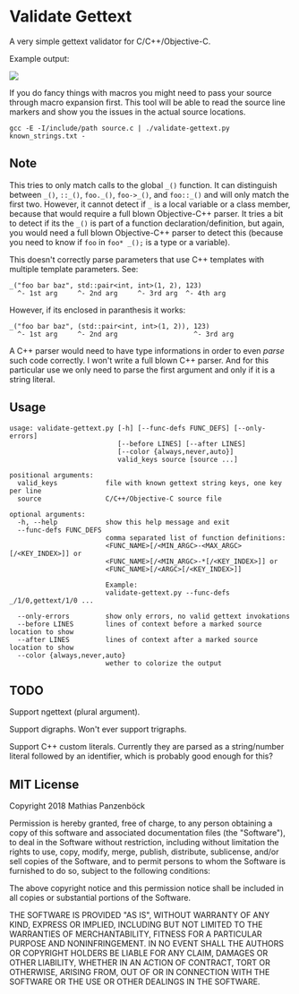Validate Gettext
================

A very simple gettext validator for C/C++/Objective-C.

Example output:

![](https://i.imgur.com/QzsdxsA.png)

If you do fancy things with macros you might need to pass your source through
macro expansion first. This tool will be able to read the source line markers
and show you the issues in the actual source locations.

	gcc -E -I/include/path source.c | ./validate-gettext.py known_strings.txt -

Note
----

This tries to only match calls to the global `_()` function. It can distinguish
between `_()`, `::_()`, `foo._()`, `foo->_()`, and `foo::_()` and will only
match the first two. However, it cannot detect if `_` is a local variable or a
class member, because that would require a full blown Objective-C++ parser. It
tries a bit to detect if its the `_()` is part of a function
declaration/definition, but again, you would need a full blown Objective-C++
parser to detect this (because you need to know if `foo` in `foo* _();` is
a type or a variable).

This doesn't correctly parse parameters that use C++ templates with multiple
template parameters. See:

    _("foo bar baz", std::pair<int, int>(1, 2), 123)
      ^- 1st arg     ^- 2nd arg     ^- 3rd arg  ^- 4th arg

However, if its enclosed in paranthesis it works:

    _("foo bar baz", (std::pair<int, int>(1, 2)), 123)
      ^- 1st arg     ^- 2nd arg                   ^- 3rd arg

A C++ parser would need to have type informations in order to even _parse_ such
code correctly. I won't write a full blown C++ parser. And for this particular
use we only need to parse the first argument and only if it is a string literal.

Usage
-----

	usage: validate-gettext.py [-h] [--func-defs FUNC_DEFS] [--only-errors]
	                           [--before LINES] [--after LINES]
	                           [--color {always,never,auto}]
	                           valid_keys source [source ...]
	
	positional arguments:
	  valid_keys            file with known gettext string keys, one key per line
	  source                C/C++/Objective-C source file
	
	optional arguments:
	  -h, --help            show this help message and exit
	  --func-defs FUNC_DEFS
	                        comma separated list of function definitions:
	                        <FUNC_NAME>[/<MIN_ARGC>-<MAX_ARGC>[/<KEY_INDEX>]] or
	                        <FUNC_NAME>[/<MIN_ARGC>-*[/<KEY_INDEX>]] or
	                        <FUNC_NAME>[/<ARGC>[/<KEY_INDEX>]]
	                        
	                        Example:
	                        validate-gettext.py --func-defs _/1/0,gettext/1/0 ...
	                        
	  --only-errors         show only errors, no valid gettext invokations
	  --before LINES        lines of context before a marked source location to show
	  --after LINES         lines of context after a marked source location to show
	  --color {always,never,auto}
	                        wether to colorize the output

TODO
----

Support ngettext (plural argument).

Support digraphs. Won't ever support trigraphs.

Support C++ custom literals. Currently they are parsed as a string/number
literal followed by an identifier, which is probably good enough for this?

MIT License
-----------

Copyright 2018 Mathias Panzenböck

Permission is hereby granted, free of charge, to any person obtaining a copy of
this software and associated documentation files (the "Software"), to deal in
the Software without restriction, including without limitation the rights to
use, copy, modify, merge, publish, distribute, sublicense, and/or sell copies of
the Software, and to permit persons to whom the Software is furnished to do so,
subject to the following conditions:

The above copyright notice and this permission notice shall be included in all
copies or substantial portions of the Software.

THE SOFTWARE IS PROVIDED "AS IS", WITHOUT WARRANTY OF ANY KIND, EXPRESS OR
IMPLIED, INCLUDING BUT NOT LIMITED TO THE WARRANTIES OF MERCHANTABILITY, FITNESS
FOR A PARTICULAR PURPOSE AND NONINFRINGEMENT. IN NO EVENT SHALL THE AUTHORS OR
COPYRIGHT HOLDERS BE LIABLE FOR ANY CLAIM, DAMAGES OR OTHER LIABILITY, WHETHER
IN AN ACTION OF CONTRACT, TORT OR OTHERWISE, ARISING FROM, OUT OF OR IN
CONNECTION WITH THE SOFTWARE OR THE USE OR OTHER DEALINGS IN THE SOFTWARE.

